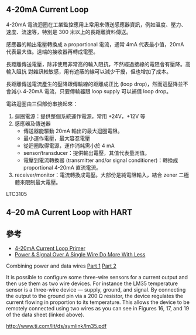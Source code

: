 ## 4-20mA Current Loop
4-20mA 電流迴圈在工業監控應用上常用來傳送感應器資訊，例如溫度、壓力、速度、流速等，特別是 300 米以上的長距離資料傳送。

感應器的輸出電壓轉換成 a proportional 電流，通常 4mA 代表最小值，20mA 代表最大值。遠端的接收器再轉成電壓。

長距離傳送電壓，除非使用非常高的輸入阻抗，不然經過接線的電阻會有壓降。高輸入阻抗
對雜訊較敏感，用有遮蔽的線可以減少干擾，但也增加了成本。

長距離傳送電流產生的壓降跟傳輸線的距離成正比 (loop drop)，然而這壓降並不會減小
4-20mA 電流，只要傳輸器跟 loop supply 可以補償 loop drop。

電路迴圈由三個部份串接起來：
1. 迴圈電源：提供整個系統運作電源，常用 +24V，+12V 等
2. 感應器及傳送器
	* 傳送器能驅動 20mA 輸出的最大迴圈電阻。
	* 最小運作電壓，最大容忍電壓
	* 從迴圈取得電源，運作消耗需小於 4 mA
	* sensor/transducer：提供輸出電壓，其值代表量測值。
	* 電壓到電流轉換器 (transmitter and/or signal conditioner)：轉換成proportional 4-20mA 直流電流。
3. receiver/monitor：電流轉換成電壓。大部份是純電阻輸入，結合 zener 二極體來限制最大電壓。

LTC3105

## 4–20 mA Current Loop with HART

## 參考
* [4-20mA Current Loop Primer](http://www.murata-ps.com/data/meters/dms-an20.pdf)
* [Power & Signal Over A Single Wire Do More With Less](http://www.eetimes.com/author.asp?section_id=36&doc_id=1326167&)

Combining power and data wires [Part 1](http://www.embedded.com/electronics-blogs/without-a-paddle/4439353/Combining-power-and-data-wires--Part-1) [Part 2](http://www.embedded.com/electronics-blogs/without-a-paddle/4439429/Combining-power-and-data-wires--Part-2)



It is possible to configure some three-wire sensors for a current output and then use them as two wire devices. For instance the LM35 temperature sensor is a three-wire device — supply, ground, and signal. By connecting the output to the ground pin via a 200 Ω resistor, the device regulates the current flowing in proportion to its temperature. This allows the device to be remotely connected using two wires as you can see in Figures 16, 17, and 19 of the data sheet (linked above).

http://www.ti.com/lit/ds/symlink/lm35.pdf
